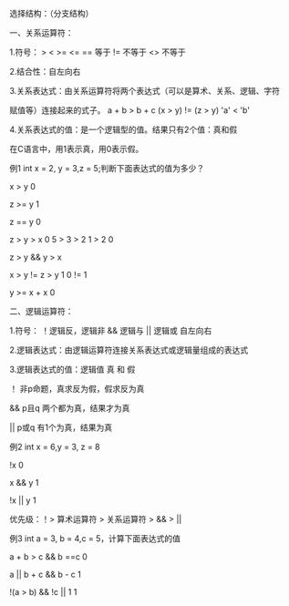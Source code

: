 选择结构：（分支结构）

一、关系运算符：

1.符号： >  <     >=    <=    == 等于     !=  不等于     <> 不等于  

2.结合性：自左向右

3.关系表达式：由关系运算符将两个表达式（可以是算术、关系、逻辑、字符

赋值等）连接起来的式子。   a + b  > b + c       (x > y) != (z > y)          'a' < 'b'

4.关系表达式的值：是一个逻辑型的值。结果只有2个值：真和假

在C语言中，用1表示真，用0表示假。

例1 int x = 2, y = 3,z = 5;判断下面表达式的值为多少？

x > y   0

z >= y   1

z == y   0

z > y > x      0     5 > 3 > 2     1 > 2   0

z > y  &&  y > x

x > y != z > y   1          0 !=  1

y >= x + x   0

二、逻辑运算符：

1.符号：  ！逻辑反，逻辑非       &&  逻辑与      || 逻辑或     自左向右

2.逻辑表达式：由逻辑运算符连接关系表达式或逻辑量组成的表达式

3.逻辑表达式的值：逻辑值  真 和 假

！   非p命题，真求反为假，假求反为真

&&   p且q  两个都为真，结果才为真

||    p或q   有1个为真，结果为真

例2   int  x = 6,y = 3, z = 8

!x  0

x && y   1

!x || y    1

优先级：！> 算术运算符  >  关系运算符  > &&  > ||

例3  int  a = 3, b = 4,c = 5，计算下面表达式的值

a + b > c &&  b ==c       0

a || b + c  && b - c      1

!(a > b)  && !c || 1      1

